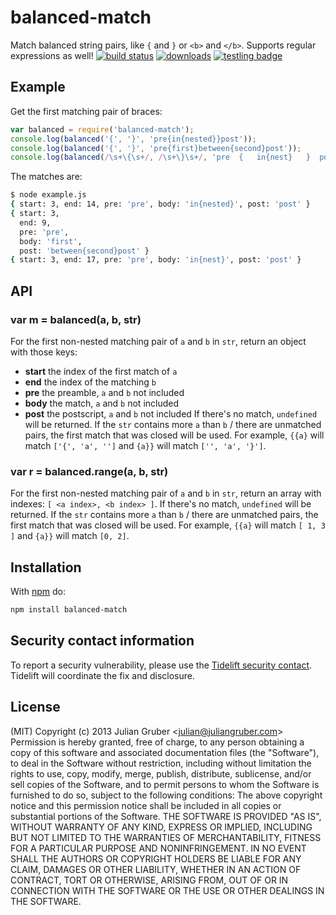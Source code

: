# balanced-match
Match balanced string pairs, like `{` and `}` or `<b>` and `</b>`. Supports regular expressions as well!
[![build status](https://secure.travis-ci.org/juliangruber/balanced-match.svg)](http://travis-ci.org/juliangruber/balanced-match)
[![downloads](https://img.shields.io/npm/dm/balanced-match.svg)](https://www.npmjs.org/package/balanced-match)
[![testling badge](https://ci.testling.com/juliangruber/balanced-match.png)](https://ci.testling.com/juliangruber/balanced-match)
## Example
Get the first matching pair of braces:
```js
var balanced = require('balanced-match');
console.log(balanced('{', '}', 'pre{in{nested}}post'));
console.log(balanced('{', '}', 'pre{first}between{second}post'));
console.log(balanced(/\s+\{\s+/, /\s+\}\s+/, 'pre  {   in{nest}   }  post'));
```
The matches are:
```bash
$ node example.js
{ start: 3, end: 14, pre: 'pre', body: 'in{nested}', post: 'post' }
{ start: 3,
  end: 9,
  pre: 'pre',
  body: 'first',
  post: 'between{second}post' }
{ start: 3, end: 17, pre: 'pre', body: 'in{nest}', post: 'post' }
```
## API
### var m = balanced(a, b, str)
For the first non-nested matching pair of `a` and `b` in `str`, return an
object with those keys:
* **start** the index of the first match of `a`
* **end** the index of the matching `b`
* **pre** the preamble, `a` and `b` not included
* **body** the match, `a` and `b` not included
* **post** the postscript, `a` and `b` not included
If there's no match, `undefined` will be returned.
If the `str` contains more `a` than `b` / there are unmatched pairs, the first match that was closed will be used. For example, `{{a}` will match `['{', 'a', '']` and `{a}}` will match `['', 'a', '}']`.
### var r = balanced.range(a, b, str)
For the first non-nested matching pair of `a` and `b` in `str`, return an
array with indexes: `[ <a index>, <b index> ]`.
If there's no match, `undefined` will be returned.
If the `str` contains more `a` than `b` / there are unmatched pairs, the first match that was closed will be used. For example, `{{a}` will match `[ 1, 3 ]` and `{a}}` will match `[0, 2]`.
## Installation
With [npm](https://npmjs.org) do:
```bash
npm install balanced-match
```
## Security contact information
To report a security vulnerability, please use the
[Tidelift security contact](https://tidelift.com/security).
Tidelift will coordinate the fix and disclosure.
## License
(MIT)
Copyright (c) 2013 Julian Gruber &lt;julian@juliangruber.com&gt;
Permission is hereby granted, free of charge, to any person obtaining a copy of
this software and associated documentation files (the "Software"), to deal in
the Software without restriction, including without limitation the rights to
use, copy, modify, merge, publish, distribute, sublicense, and/or sell copies
of the Software, and to permit persons to whom the Software is furnished to do
so, subject to the following conditions:
The above copyright notice and this permission notice shall be included in all
copies or substantial portions of the Software.
THE SOFTWARE IS PROVIDED "AS IS", WITHOUT WARRANTY OF ANY KIND, EXPRESS OR
IMPLIED, INCLUDING BUT NOT LIMITED TO THE WARRANTIES OF MERCHANTABILITY,
FITNESS FOR A PARTICULAR PURPOSE AND NONINFRINGEMENT. IN NO EVENT SHALL THE
AUTHORS OR COPYRIGHT HOLDERS BE LIABLE FOR ANY CLAIM, DAMAGES OR OTHER
LIABILITY, WHETHER IN AN ACTION OF CONTRACT, TORT OR OTHERWISE, ARISING FROM,
OUT OF OR IN CONNECTION WITH THE SOFTWARE OR THE USE OR OTHER DEALINGS IN THE
SOFTWARE.
